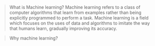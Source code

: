 > What is Machine learning?
	 Machine learning refers to a class of computer algorithms that learn from examples rather than being explicitly programmed to perform a task.
	 Machine learning is a field which focuses on the uses of data and algorithms to imitate the way that humans learn, gradually improving its accuracy.

> Why machine learning?
> 
